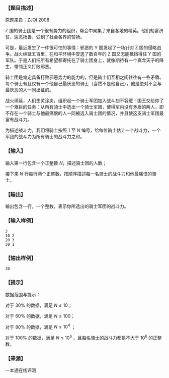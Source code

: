### 【题目描述】

原题来自：ZJOI 2008

Z 国的骑士团是一个很有势力的组织，帮会中聚集了来自各地的精英。他们劫富济贫，惩恶扬善，受到了社会各界的赞扬。

可是，最近发生了一件很可怕的事情：邪恶的 Y 国发起了一场针对 Z 国的侵略战争。战火绵延五百里，在和平环境中安逸了数百年的 Z 国又怎能抵挡得住 Y 国的军队。于是人们把所有希望都寄托在了骑士团身上，就像期待有一个真龙天子的降生，带领正义打败邪恶。

骑士团是肯定具备打败邪恶势力的能力的，但是骑士们互相之间往往有一些矛盾。每个骑士有且仅有一个他自己最厌恶的骑士（当然不是他自己），他是绝对不会与最厌恶的人一同出征的。

战火绵延，人们生灵涂炭，组织起一个骑士军团加入战斗刻不容缓！国王交给你了一个艰巨的任务：从所有骑士中选出一个骑士军团，使得军内没有矛盾的两人，即不存在一个骑士与他最痛恨的人一同被选入骑士团的情况，并且使这支骑士军团最富有战斗力。

为描述战斗力，我们将骑士按照 $1$ 至 $N$ 编号，给每位骑士估计一个战斗力，一个军团的战斗力为所有骑士的战斗力之和。

### 【输入】

输入第一行包含一个正整数 $N$，描述骑士团的人数；

接下来 $N$ 行每行两个正整数，按顺序描述每一名骑士的战斗力和他最痛恨的骑士。

### 【输出】

输出包含一行，一个整数，表示你所选出的骑士军团的战斗力。

### 【输入样例】

```
3
10 2
20 3
30 1
```

### 【输出样例】

```
30
```

### 【提示】

数据范围与提示：

对于 30% 的数据，满足 $N≤10$；

对于 60% 的数据，满足 $N≤100$；

对于 80% 的数据，满足 $N≤10^4$ ；

对于 100% 的数据，满足 $N≤10^6$ ，且每名骑士的战斗力都是不大于 $10^6$ 的正整数。


 ### 【来源】

 一本通在线评测 